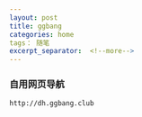 ```yaml
---
layout: post
title: ggbang
categories: home
tags： 随笔
excerpt_separator: 	<!--more-->
---
```


### 自用网页导航
`http://dh.ggbang.club`
